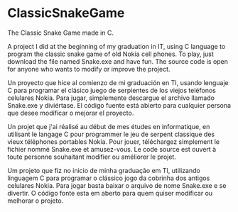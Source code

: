 # ClassicSnakeGame
The Classic Snake Game made in C.

A project I did at the beginning of my graduation in IT, using C language to program the classic snake game of old Nokia cell phones.
To play, just download the file named Snake.exe and have fun.
The source code is open for anyone who wants to modify or improve the project.

Un proyecto que hice al comienzo de mi graduación en TI, usando lenguaje C para programar el clásico juego de serpientes de los viejos teléfonos celulares Nokia.
Para jugar, simplemente descargue el archivo llamado Snake.exe y diviértase.
El código fuente está abierto para cualquier persona que desee modificar o mejorar el proyecto.

Un projet que j'ai réalisé au début de mes études en informatique, en utilisant le langage C pour programmer le jeu de serpent classique des vieux téléphones portables Nokia.
Pour jouer, téléchargez simplement le fichier nommé Snake.exe et amusez-vous.
Le code source est ouvert à toute personne souhaitant modifier ou améliorer le projet.

Um projeto que fiz no inicio de minha graduação em TI, utilizando linguagem C para programar o clássico jogo da cobrinha dos antigos celulares Nokia.
Para jogar basta baixar o arquivo de nome Snake.exe e se divertir.
O código fonte esta em aberto para quem quiser modificar ou melhorar o projeto.
